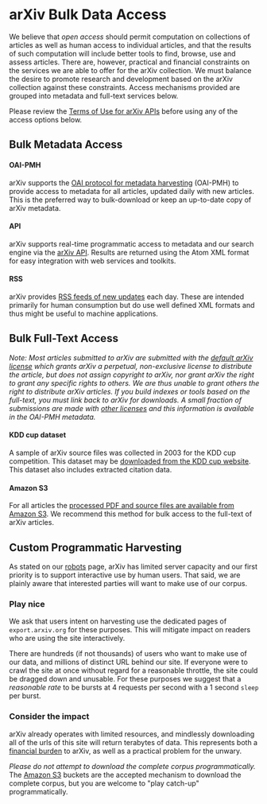 arXiv Bulk Data Access
======================

We believe that *open access* should permit computation on collections
of articles as well as human access to individual articles, and that the
results of such computation will include better tools to find, browse,
use and assess articles. There are, however, practical and financial
constraints on the services we are able to offer for the arXiv
collection. We must balance the desire to promote research and
development based on the arXiv collection against these constraints.
Access mechanisms provided are grouped into metadata and full-text
services below.

Please review the [Terms of Use for arXiv APIs](./api/tou) before using any of
the access options below.

Bulk Metadata Access
--------------------

#### OAI-PMH

arXiv supports the [OAI protocol for metadata harvesting](/help/oa)
(OAI-PMH) to provide access to metadata for all articles, updated daily
with new articles. This is the preferred way to bulk-download or keep an
up-to-date copy of arXiv metadata.

#### API

arXiv supports real-time programmatic access to metadata and our search
engine via the [arXiv API](/help/api/index). Results are returned using
the Atom XML format for easy integration with web services and toolkits.

#### RSS

arXiv provides [RSS feeds of new updates](rss) each day. These are
intended primarily for human consumption but do use well defined XML
formats and thus might be useful to machine applications.

Bulk Full-Text Access
---------------------

*Note: Most articles submitted to arXiv are submitted with the [default
arXiv
license](http://arxiv.org/licenses/nonexclusive-distrib/1.0/license.html)
which grants arXiv a perpetual, non-exclusive license to distribute the
article, but does not assign copyright to arXiv, nor grant arXiv the
right to grant any specific rights to others. We are thus unable to
grant others the right to distribute arXiv articles. If you build
indexes or tools based on the full-text, you must link back to arXiv for
downloads. A small fraction of submissions are made with [other
licenses](license) and this information is available in the
OAI-PMH metadata.*

#### KDD cup dataset

A sample of arXiv source files was collected in 2003 for the KDD cup
competition. This dataset may be [downloaded from the KDD cup
website](http://www.cs.cornell.edu/projects/kddcup/datasets.html). This
dataset also includes extracted citation data.

#### Amazon S3

For all articles the [processed PDF and source files are available from
Amazon S3](bulk_data_s3.md). We recommend this method for bulk access to
the full-text of arXiv articles.

<span id="harvest"></span>
Custom Programmatic Harvesting 
------------------------------

As stated on our [robots](/help/robots) page, arXiv has limited server capacity 
and our first priority is to support interactive use by human users. That said, 
we are plainly aware that interested parties will want to make use of our corpus.

### Play nice

We ask that users intent on harvesting use the dedicated pages of `export.arxiv.org` 
for these purposes. This will mitigate impact on readers who are using the site
interactively. 

There are hundreds (if not thousands) of users who want to make use of our data,
and millions of distinct URL behind our site. If everyone were to crawl the site 
at once without regard for a reasonable throttle, the site could be dragged down
and unusable. For these purposes we suggest that a *reasonable rate* to be bursts
at 4 requests per second with a 1 second `sleep` per burst.

### Consider the impact

arXiv already operates with limited resources, and mindlessly downloading 
all of the urls of this site will return terabytes of data. This represents
both a [financial burden](/about/give) to arXiv, as well as a practical 
problem for the unwary. 

*Please do not attempt to download the complete corpus programmatically.* 
The [Amazon S3](/help/bulk_data_s3) buckets are the accepted mechanism to download 
the complete corpus, but you are welcome to "play catch-up" programmatically.


